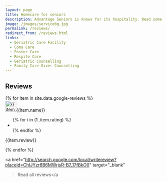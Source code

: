 ```yaml
---
layout: page
title: Homecare for seniors
description: Advantage Seniors is knows for its hospitality. Read some of the reviews by people who opted 'Advantage Seniors elder care services in bangalore care' facility.
image: /images/servicebg.jpg
permalink: /reviews/
redirect_from: /reviews.html
links:
  - Geriatric Care Facility
  - Coma Care
  - Foster Care
  - Respite Care
  - Geriatric Counselling
  - Family Care Giver Counselling
---
```


<h2>Reviews</h2>
<div class="reviews">
  {% for item in site.data.google-reviews %}
  <div class="review-item card shadow border p-4 mb-3 mb-md-5">
    <div class="review-meta">
      <img width="35" src="{{item.image}}" alt="{{item.name}}" /><span
        class="review-author ml-2"
        >{{item.name}}</span
      >
    </div>
    <div class="review-stars">
      <ul class="d-flex list-unstyled">
        {% for i in (1..item.rating) %}
        <li class="mr-2">
          <i aria-hidden="true" class="fa fa-star text-warning"></i>
        </li>
        {% endfor %}
      </ul>
    </div>
    <p class="review-text">{{item.review}}</p>
  </div>
  {% endfor %}
</div>

<a
  href="http://search.google.com/local/writereview?placeid=ChIJYzr6B6MWrjsR-B7_17fBkO0"
  target="_blank"
  >Read all reviews</a
>
